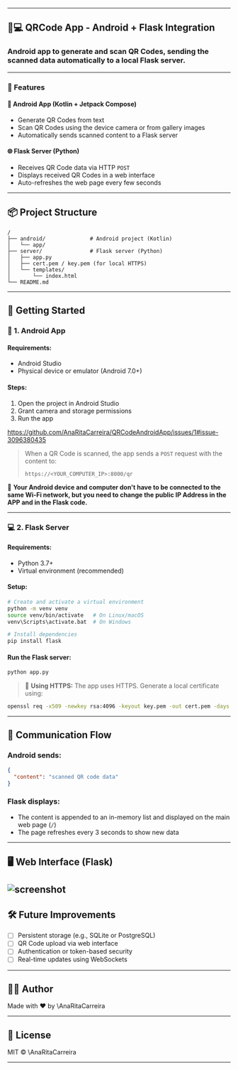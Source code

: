 
---

## 📱💻 QRCode App - Android + Flask Integration

### Android app to generate and scan QR Codes, sending the scanned data automatically to a local Flask server.

---

### 🧩 Features

#### 📱 Android App (Kotlin + Jetpack Compose)

* Generate QR Codes from text
* Scan QR Codes using the device camera or from gallery images
* Automatically sends scanned content to a Flask server

#### 🌐 Flask Server (Python)

* Receives QR Code data via HTTP `POST`
* Displays received QR Codes in a web interface
* Auto-refreshes the web page every few seconds

---

## 📦 Project Structure

```
/
├── android/              # Android project (Kotlin)
│   └── app/
├── server/               # Flask server (Python)
│   ├── app.py
│   ├── cert.pem / key.pem (for local HTTPS)
│   └── templates/
│       └── index.html
└── README.md
```

---

## 🚀 Getting Started

### 📱 1. Android App

#### Requirements:

* Android Studio
* Physical device or emulator (Android 7.0+)

#### Steps:

1. Open the project in Android Studio
2. Grant camera and storage permissions
3. Run the app

https://github.com/AnaRitaCarreira/QRCodeAndroidApp/issues/1#issue-3096380435

> When a QR Code is scanned, the app sends a `POST` request with the content to:
>
> `https://<YOUR_COMPUTER_IP>:8000/qr`

📶 **Your Android device and computer don't have to be connected to the same Wi-Fi network, but you need to change the public IP Address in the APP and in the Flask code.**

---

### 💻 2. Flask Server

#### Requirements:

* Python 3.7+
* Virtual environment (recommended)

#### Setup:

```bash
# Create and activate a virtual environment
python -m venv venv
source venv/bin/activate   # On Linux/macOS
venv\Scripts\activate.bat  # On Windows

# Install dependencies
pip install flask
```

#### Run the Flask server:

```bash
python app.py
```

> 🔐 **Using HTTPS:** The app uses HTTPS. Generate a local certificate using:

```bash
openssl req -x509 -newkey rsa:4096 -keyout key.pem -out cert.pem -days 365 -nodes
```

---

## 🔗 Communication Flow

### Android sends:

```json
{
  "content": "scanned QR code data"
}
```

### Flask displays:

* The content is appended to an in-memory list and displayed on the main web page (`/`)
* The page refreshes every 3 seconds to show new data

---

## 🖥️ Web Interface (Flask)

![screenshot](.printscreen_web.PNG) 
---

## 🛠 Future Improvements

* [ ] Persistent storage (e.g., SQLite or PostgreSQL)
* [ ] QR Code upload via web interface
* [ ] Authentication or token-based security
* [ ] Real-time updates using WebSockets

---

## 👨‍💻 Author

Made with ❤️ by \AnaRitaCarreira

---

## 📄 License

MIT © \AnaRitaCarreira

---
